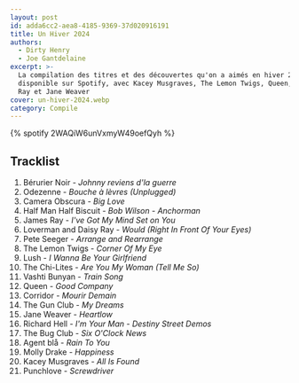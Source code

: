 ```yaml
---
layout: post
id: adda6cc2-aea8-4185-9369-37d020916191
title: Un Hiver 2024
authors:
  - Dirty Henry
  - Joe Gantdelaine
excerpt: >-
  La compilation des titres et des découvertes qu'on a aimés en hiver 2024,
  disponible sur Spotify, avec Kacey Musgraves, The Lemon Twigs, Queen, James
  Ray et Jane Weaver
cover: un-hiver-2024.webp
category: Compile
---
```


{% spotify 2WAQiW6unVxmyW49oefQyh %}

## Tracklist

1. Bérurier Noir - _Johnny reviens d'la guerre_
2. Odezenne - _Bouche à lèvres (Unplugged)_
3. Camera Obscura - _Big Love_
4. Half Man Half Biscuit - _Bob Wilson - Anchorman_
5. James Ray - _I've Got My Mind Set on You_
6. Loverman and Daisy Ray - _Would (Right In Front Of Your Eyes)_
7. Pete Seeger - _Arrange and Rearrange_
8. The Lemon Twigs - _Corner Of My Eye_
9. Lush - _I Wanna Be Your Girlfriend_
10. The Chi-Lites - _Are You My Woman (Tell Me So)_
11. Vashti Bunyan - _Train Song_
12. Queen - _Good Company_
13. Corridor - _Mourir Demain_
14. The Gun Club - _My Dreams_
15. Jane Weaver - _Heartlow_
16. Richard Hell - _I'm Your Man - Destiny Street Demos_
17. The Bug Club - _Six O'Clock News_
18. Agent blå - _Rain To You_
19. Molly Drake - _Happiness_
20. Kacey Musgraves - _All Is Found_
21. Punchlove - _Screwdriver_

